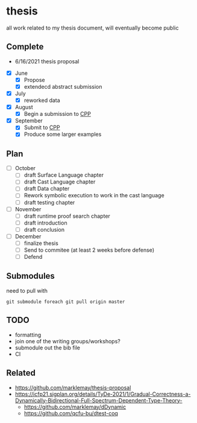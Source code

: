 # thesis
all work related to my thesis document, will eventually become public

## Complete
* 6/16/2021 thesis proposal
- [x] June
  - [x] Propose
  - [x] extendecd abstract submission
- [x] July
  - [x] reworked data
- [x] August
  - [x] Begin a submission to [CPP](https://popl22.sigplan.org/home/CPP-2022)
- [x] September
  - [x] Submit to [CPP](https://popl22.sigplan.org/home/CPP-2022)
  - [x] Produce some larger examples
## Plan
- [ ] October
  - [ ] draft Surface Language chapter
  - [ ] draft Cast Language chapter
  - [ ] draft Data chapter
  - [ ] Rework symbolic execution to work in the cast language
  - [ ] draft testing chapter
- [ ] November
  - [ ] draft runtime proof search chapter
  - [ ] draft introduction
  - [ ] draft conclusion
- [ ] December
  - [ ] finalize thesis
  - [ ] Send to commitee (at least 2 weeks before defense)
  - [ ] Defend

## Submodules
need to pull with
```
git submodule foreach git pull origin master
```

## TODO
* formatting
* join one of the writing groups/workshops?
* submodule out the bib file
* CI

## Related
* https://github.com/marklemay/thesis-proposal
* https://icfp21.sigplan.org/details/TyDe-2021/1/Gradual-Correctness-a-Dynamically-Bidirectional-Full-Spectrum-Dependent-Type-Theory-
  * https://github.com/marklemay/dDynamic
  * https://github.com/qcfu-bu/dtest-coq

